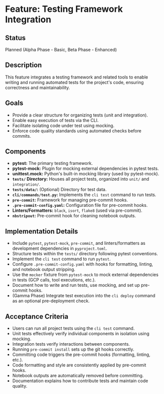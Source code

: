 # Feature: Testing Framework Integration

## Status

Planned (Alpha Phase - Basic, Beta Phase - Enhanced)

## Description

This feature integrates a testing framework and related tools to enable writing and running automated tests for the project's code, ensuring correctness and maintainability.

## Goals

*   Provide a clear structure for organizing tests (unit and integration).
*   Enable easy execution of tests via the CLI.
*   Facilitate isolating code under test using mocking.
*   Enforce code quality standards using automated checks before commits.

## Components

*   **pytest:** The primary testing framework.
*   **pytest-mock:** Plugin for mocking external dependencies in pytest tests.
*   **unittest.mock:** Python's built-in mocking library (used by pytest-mock).
*   **`tests/` Directory:** Houses all project tests, organized into `unit/` and `integration/`.
*   **`tests/data/`:** (Optional) Directory for test data.
*   **`cli/commands/test.py`:** Implements the `cli test` command to run tests.
*   **`pre-commit`:** Framework for managing pre-commit hooks.
*   **`.pre-commit-config.yaml`:** Configuration file for pre-commit hooks.
*   **Linters/Formatters:** `black`, `isort`, `flake8` (used via pre-commit).
*   **`nbstripout`:** Pre-commit hook for cleaning notebook outputs.

## Implementation Details

*   Include `pytest`, `pytest-mock`, `pre-commit`, and linters/formatters as development dependencies in `pyproject.toml`.
*   Structure tests within the `tests/` directory following pytest conventions.
*   Implement the `cli test` command to run `pytest`.
*   Configure `.pre-commit-config.yaml` with hooks for formatting, linting, and notebook output stripping.
*   Use the `mocker` fixture from `pytest-mock` to mock external dependencies in tests (GCP calls, tool executions, etc.).
*   Document how to write and run tests, use mocking, and set up pre-commit hooks.
*   (Gamma Phase) Integrate test execution into the `cli deploy` command as an optional pre-deployment check.

## Acceptance Criteria

*   Users can run all project tests using the `cli test` command.
*   Unit tests effectively verify individual components in isolation using mocking.
*   Integration tests verify interactions between components.
*   Running `pre-commit install` sets up the git hooks correctly.
*   Committing code triggers the pre-commit hooks (formatting, linting, etc.).
*   Code formatting and style are consistently applied by pre-commit hooks.
*   Notebook outputs are automatically removed before committing.
*   Documentation explains how to contribute tests and maintain code quality.
